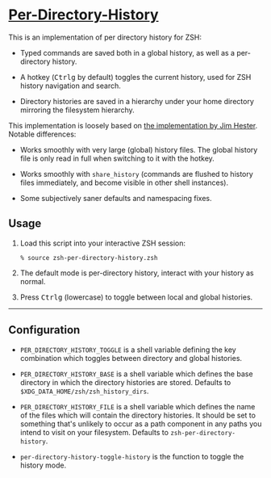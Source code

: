 [Per-Directory-History][home]
=============================

This is an implementation of per directory history for ZSH:

- Typed commands are saved both in a global history, as well as a
  per-directory history.

- A hotkey (<kbd>Ctrl</kbd><kbd>g</kbd> by default) toggles the current
  history, used for ZSH history navigation and search.

- Directory histories are saved in a hierarchy under your home
  directory mirroring the filesystem hierarchy.

This implementation is loosely based on [the implementation by Jim
Hester][old].  Notable differences:

- Works smoothly with very large (global) history files.
  The global history file is only read in full when switching to it
  with the hotkey.
  
- Works smoothly with `share_history` (commands are flushed to history
  files immediately, and become visible in other shell instances).
  
- Some subjectively saner defaults and namespacing fixes.

<!--
  - Does not override a key with a predefined default meaning by default.
  
  - Does not break in paths containing a path component named `history`.
  
  - Uses a more meaningful location for the per-directory history trees.
-->

Usage
-----

1.  Load this script into your interactive ZSH session:

        % source zsh-per-directory-history.zsh

2.  The default mode is per-directory history, interact with your history as normal.

3.  Press <kbd>Ctrl</kbd><kbd>g</kbd> (lowercase) to toggle between
    local and global histories.

-------------------------------------------------------------------------------
Configuration
-------------------------------------------------------------------------------

* `PER_DIRECTORY_HISTORY_TOGGLE` is a shell variable defining the key
  combination which toggles between directory and global histories.

* `PER_DIRECTORY_HISTORY_BASE` is a shell variable which defines the
  base directory in which the directory histories are stored. Defaults
  to `$XDG_DATA_HOME/zsh/zsh_history_dirs`.

* `PER_DIRECTORY_HISTORY_FILE` is a shell variable which defines the
  name of the files which will contain the directory histories.  It
  should be set to something that's unlikely to occur as a path
  component in any paths you intend to visit on your filesystem.
  Defaults to `zsh-per-directory-history`.

* `per-directory-history-toggle-history` is the function to toggle the
  history mode.

[home]: https://github.com/kadaan/per-directory-history
[old]: http://github.com/jimhester/per-directory-history
